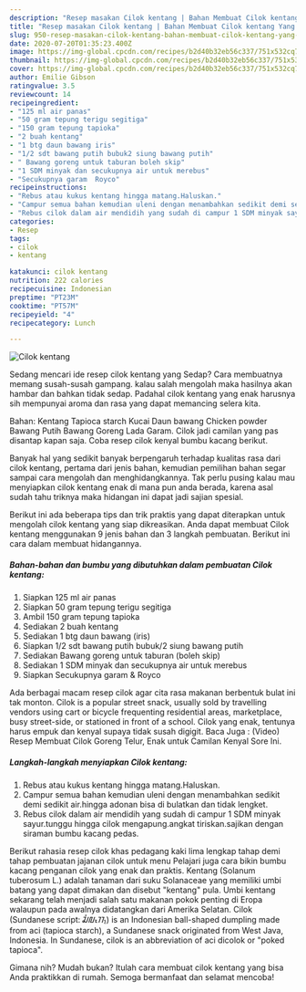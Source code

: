 ```yaml
---
description: "Resep masakan Cilok kentang | Bahan Membuat Cilok kentang Yang Enak Dan Lezat"
title: "Resep masakan Cilok kentang | Bahan Membuat Cilok kentang Yang Enak Dan Lezat"
slug: 950-resep-masakan-cilok-kentang-bahan-membuat-cilok-kentang-yang-enak-dan-lezat
date: 2020-07-20T01:35:23.400Z
image: https://img-global.cpcdn.com/recipes/b2d40b32eb56c337/751x532cq70/cilok-kentang-foto-resep-utama.jpg
thumbnail: https://img-global.cpcdn.com/recipes/b2d40b32eb56c337/751x532cq70/cilok-kentang-foto-resep-utama.jpg
cover: https://img-global.cpcdn.com/recipes/b2d40b32eb56c337/751x532cq70/cilok-kentang-foto-resep-utama.jpg
author: Emilie Gibson
ratingvalue: 3.5
reviewcount: 14
recipeingredient:
- "125 ml air panas"
- "50 gram tepung terigu segitiga"
- "150 gram tepung tapioka"
- "2 buah kentang"
- "1 btg daun bawang iris"
- "1/2 sdt bawang putih bubuk2 siung bawang putih"
- " Bawang goreng untuk taburan boleh skip"
- "1 SDM minyak dan secukupnya air untuk merebus"
- "Secukupnya garam  Royco"
recipeinstructions:
- "Rebus atau kukus kentang hingga matang.Haluskan."
- "Campur semua bahan kemudian uleni dengan menambahkan sedikit demi sedikit air.hingga adonan bisa di bulatkan dan tidak lengket."
- "Rebus cilok dalam air mendidih yang sudah di campur 1 SDM minyak sayur.tunggu hingga cilok mengapung.angkat tiriskan.sajikan dengan siraman bumbu kacang pedas."
categories:
- Resep
tags:
- cilok
- kentang

katakunci: cilok kentang 
nutrition: 222 calories
recipecuisine: Indonesian
preptime: "PT23M"
cooktime: "PT57M"
recipeyield: "4"
recipecategory: Lunch

---
```



![Cilok kentang](https://img-global.cpcdn.com/recipes/b2d40b32eb56c337/751x532cq70/cilok-kentang-foto-resep-utama.jpg)

Sedang mencari ide resep cilok kentang yang Sedap? Cara membuatnya memang susah-susah gampang. kalau salah mengolah maka hasilnya akan hambar dan bahkan tidak sedap. Padahal cilok kentang yang enak harusnya sih mempunyai aroma dan rasa yang dapat memancing selera kita.

Bahan: Kentang Tapioca starch Kucai Daun bawang Chicken powder Bawang Putih Bawang Goreng Lada Garam. Cilok jadi camilan yang pas disantap kapan saja. Coba resep cilok kenyal bumbu kacang berikut.

Banyak hal yang sedikit banyak berpengaruh terhadap kualitas rasa dari cilok kentang, pertama dari jenis bahan, kemudian pemilihan bahan segar sampai cara mengolah dan menghidangkannya. Tak perlu pusing kalau mau menyiapkan cilok kentang enak di mana pun anda berada, karena asal sudah tahu triknya maka hidangan ini dapat jadi sajian spesial.


Berikut ini ada beberapa tips dan trik praktis yang dapat diterapkan untuk mengolah cilok kentang yang siap dikreasikan. Anda dapat membuat Cilok kentang menggunakan 9 jenis bahan dan 3 langkah pembuatan. Berikut ini cara dalam membuat hidangannya.

<!--inarticleads1-->

##### Bahan-bahan dan bumbu yang dibutuhkan dalam pembuatan Cilok kentang:

1. Siapkan 125 ml air panas
1. Siapkan 50 gram tepung terigu segitiga
1. Ambil 150 gram tepung tapioka
1. Sediakan 2 buah kentang
1. Sediakan 1 btg daun bawang (iris)
1. Siapkan 1/2 sdt bawang putih bubuk/2 siung bawang putih
1. Sediakan  Bawang goreng untuk taburan (boleh skip)
1. Sediakan 1 SDM minyak dan secukupnya air untuk merebus
1. Siapkan Secukupnya garam &amp; Royco


Ada berbagai macam resep cilok agar cita rasa makanan berbentuk bulat ini tak monton. Cilok is a popular street snack, usually sold by travelling vendors using cart or bicycle frequenting residential areas, marketplace, busy street-side, or stationed in front of a school. Cilok yang enak, tentunya harus empuk dan kenyal supaya tidak susah digigit. Baca Juga : (Video) Resep Membuat Cilok Goreng Telur, Enak untuk Camilan Kenyal Sore Ini. 

<!--inarticleads2-->

##### Langkah-langkah menyiapkan Cilok kentang:

1. Rebus atau kukus kentang hingga matang.Haluskan.
1. Campur semua bahan kemudian uleni dengan menambahkan sedikit demi sedikit air.hingga adonan bisa di bulatkan dan tidak lengket.
1. Rebus cilok dalam air mendidih yang sudah di campur 1 SDM minyak sayur.tunggu hingga cilok mengapung.angkat tiriskan.sajikan dengan siraman bumbu kacang pedas.


Berikut rahasia resep cilok khas pedagang kaki lima lengkap tahap demi tahap pembuatan jajanan cilok untuk menu Pelajari juga cara bikin bumbu kacang penganan cilok yang enak dan praktis. Kentang (Solanum tuberosum L.) adalah tanaman dari suku Solanaceae yang memiliki umbi batang yang dapat dimakan dan disebut &#34;kentang&#34; pula. Umbi kentang sekarang telah menjadi salah satu makanan pokok penting di Eropa walaupun pada awalnya didatangkan dari Amerika Selatan. Cilok (Sundanese script: ᮎᮤᮜᮧᮊ᮪) is an Indonesian ball-shaped dumpling made from aci (tapioca starch), a Sundanese snack originated from West Java, Indonesia. In Sundanese, cilok is an abbreviation of aci dicolok or &#34;poked tapioca&#34;. 

Gimana nih? Mudah bukan? Itulah cara membuat cilok kentang yang bisa Anda praktikkan di rumah. Semoga bermanfaat dan selamat mencoba!
